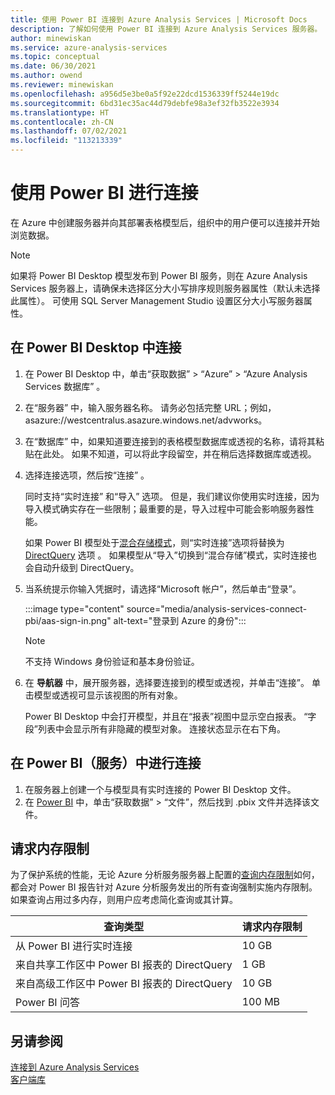 ```yaml
---
title: 使用 Power BI 连接到 Azure Analysis Services | Microsoft Docs
description: 了解如何使用 Power BI 连接到 Azure Analysis Services 服务器。 连接后，用户可以浏览模型数据。
author: minewiskan
ms.service: azure-analysis-services
ms.topic: conceptual
ms.date: 06/30/2021
ms.author: owend
ms.reviewer: minewiskan
ms.openlocfilehash: a956d5e3be0a5f92e22dcd1536339ff5244e19dc
ms.sourcegitcommit: 6bd31ec35ac44d79debfe98a3ef32fb3522e3934
ms.translationtype: HT
ms.contentlocale: zh-CN
ms.lasthandoff: 07/02/2021
ms.locfileid: "113213339"
---
```

# <a name="connect-with-power-bi"></a>使用 Power BI 进行连接

在 Azure 中创建服务器并向其部署表格模型后，组织中的用户便可以连接并开始浏览数据。 

> [!NOTE]
> 如果将 Power BI Desktop 模型发布到 Power BI 服务，则在 Azure Analysis Services 服务器上，请确保未选择区分大小写排序规则服务器属性（默认未选择此属性）。 可使用 SQL Server Management Studio 设置区分大小写服务器属性。
> 
> 
  
## <a name="connect-in-power-bi-desktop"></a>在 Power BI Desktop 中连接

1. 在 Power BI Desktop 中，单击“获取数据”   > “Azure”   > “Azure Analysis Services 数据库”  。

2. 在“服务器”  中，输入服务器名称。 请务必包括完整 URL；例如，asazure://westcentralus.asazure.windows.net/advworks。

3. 在“数据库”  中，如果知道要连接到的表格模型数据库或透视的名称，请将其粘贴在此处。 如果不知道，可以将此字段留空，并在稍后选择数据库或透视。

4. 选择连接选项，然后按“连接”  。 

    同时支持“实时连接”  和“导入”  选项。 但是，我们建议你使用实时连接，因为导入模式确实存在一些限制；最重要的是，导入过程中可能会影响服务器性能。
    
    如果 Power BI 模型处于[混合存储模式](/power-bi/transform-model/desktop-composite-models)，则“实时连接”选项将替换为 [DirectQuery](/power-bi/connect-data/desktop-directquery-datasets-azure-analysis-services) 选项 。 如果模型从“导入”切换到“混合存储”模式，实时连接也会自动升级到 DirectQuery。

5. 当系统提示你输入凭据时，请选择“Microsoft 帐户”，然后单击“登录”。 

    :::image type="content" source="media/analysis-services-connect-pbi/aas-sign-in.png" alt-text="登录到 Azure 的身份":::

   > [!NOTE]
   > 不支持 Windows 身份验证和基本身份验证。 

6. 在 **导航器** 中，展开服务器，选择要连接到的模型或透视，并单击“连接”。 单击模型或透视可显示该视图的所有对象。

    Power BI Desktop 中会打开模型，并且在“报表”视图中显示空白报表。 “字段”列表中会显示所有非隐藏的模型对象。 连接状态显示在右下角。

## <a name="connect-in-power-bi-service"></a>在 Power BI（服务）中进行连接

1. 在服务器上创建一个与模型具有实时连接的 Power BI Desktop 文件。
2. 在 [Power BI](https://powerbi.microsoft.com) 中，单击“获取数据” > “文件”，然后找到 .pbix 文件并选择该文件。

## <a name="request-memory-limit"></a>请求内存限制

为了保护系统的性能，无论 Azure 分析服务服务器上配置的[查询内存限制](/analysis-services/server-properties/memory-properties?view=azure-analysis-services-current&preserve-view=true)如何，都会对 Power BI 报告针对 Azure 分析服务发出的所有查询强制实施内存限制。 如果查询占用过多内存，则用户应考虑简化查询或其计算。

|查询类型| 请求内存限制 |
|-----------------------------------------------------------|----------------------|
| 从 Power BI 进行实时连接                            | 10 GB  |
| 来自共享工作区中 Power BI 报表的 DirectQuery  | 1 GB   |
| 来自高级工作区中 Power BI 报表的 DirectQuery | 10 GB  |
| Power BI 问答 | 100 MB |

## <a name="see-also"></a>另请参阅
[连接到 Azure Analysis Services](analysis-services-connect.md)   
[客户端库](/analysis-services/client-libraries?view=azure-analysis-services-current&preserve-view=true)
